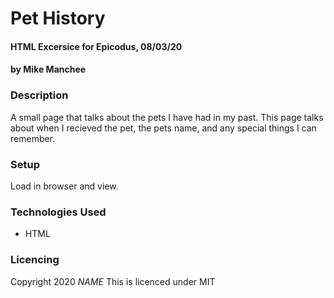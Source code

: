 # Pet History

#### HTML Excersice for Epicodus, 08/03/20

#### by Mike Manchee

### Description
A small page that talks about the pets I have had in my past. This page talks about when I recieved the pet, the pets name, and any special things I can remember.

### Setup
Load in browser and view.

### Technologies Used
* HTML

### Licencing
Copyright 2020 _NAME_
This is licenced under MIT